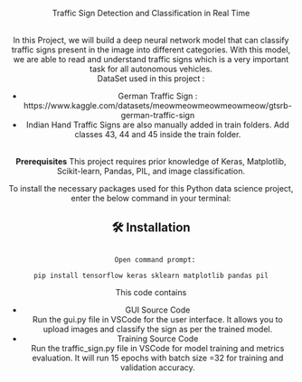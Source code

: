 <p align="center">Traffic Sign Detection and Classification in Real
Time<center/>
<br/>
  In this Project, we will build a deep neural network model that can classify traffic signs present in the image into different categories. With this model, we are able to read and understand traffic signs which is a very important task for all autonomous vehicles.
  <br/>DataSet used in this project :
  <ul>
    <li>German Traffic Sign : https://www.kaggle.com/datasets/meowmeowmeowmeowmeow/gtsrb-german-traffic-sign </li>
    <li>
  Indian Hand Traffic Signs are also manually added in train folders. Add classes 43, 44 and 45 inside the train folder.
    </li>
  </ul> 
  <br/>
<b> Prerequisites</b> 
This project requires prior knowledge of Keras, Matplotlib, Scikit-learn, Pandas, PIL, and image classification.<br/>

To install the necessary packages used for this Python data science project, enter the below command in your terminal:<br/>
## <h2>🛠️ Installation<h2>
   ```
     Open command prompt:
   ```
```
pip install tensorflow keras sklearn matplotlib pandas pil
```
 
This code contains 
  <ul>
    <li> GUI Source Code 
      <br/>
      Run the gui.py file in VSCode for the user interface. It allows you to upload images and classify the sign as per the trained model.
    <li> Training Source Code 
      <br/>
      Run the traffic_sign.py file in VSCode for model training and metrics evaluation. It will run 15 epochs with batch size =32 for training and validation accuracy.
  <ul/>
  <br/>
   <br/>
